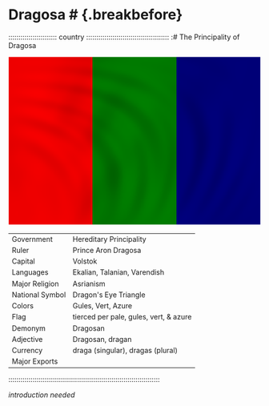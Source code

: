 # Dragosa #                                                 {.breakbefore}

:::::::::::::::::::::::: country :::::::::::::::::::::::::::::::::::::::::
:# The Principality of Dragosa

![Flag of Dragosa](assets/Flags/Dragosa.png "Flag of Dragosa")

|                 |                                        |
| --------------- | -------------------------------------- |
| Government      | Hereditary Principality                |
| Ruler           | Prince Aron Dragosa                    |
| Capital         | Volstok                                |
| Languages       | Ekalian, Talanian, Varendish           |
| Major Religion  | Asrianism                              |
| National Symbol | Dragon's Eye Triangle                  |
| Colors          | Gules, Vert, Azure                     |
| Flag            | tierced per pale, gules, vert, & azure |
| Demonym         | Dragosan                               |
| Adjective       | Dragosan, dragan                       |
| Currency        | draga (singular), dragas (plural)      |
| Major Exports   |                                        |
:::::::::::::::::::::::::::::::::::::::::::::::::::::::::::::::::::::::::::


*introduction needed*

